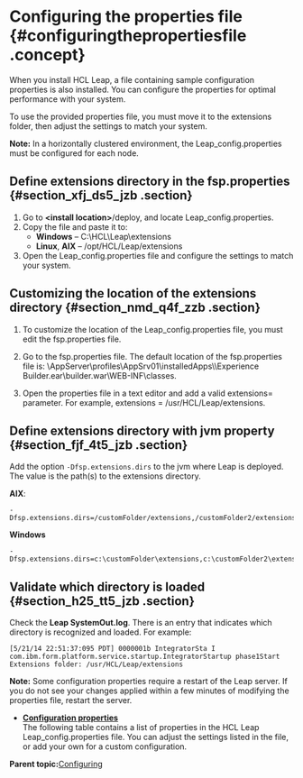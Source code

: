 # Configuring the properties file {#configuringthepropertiesfile .concept}

When you install HCL Leap, a file containing sample configuration properties is also installed. You can configure the properties for optimal performance with your system.

To use the provided properties file, you must move it to the extensions folder, then adjust the settings to match your system.

**Note:** In a horizontally clustered environment, the Leap\_config.properties must be configured for each node.

## Define extensions directory in the fsp.properties {#section_xfj_ds5_jzb .section}

1.  Go to **<install location\>**/deploy, and locate Leap\_config.properties.
2.  Copy the file and paste it to:
    -   **Windows** – C:\\HCL\\Leap\\extensions
    -   **Linux**, **AIX** – /opt/HCL/Leap/extensions
3.  Open the Leap\_config.properties file and configure the settings to match your system.

## Customizing the location of the extensions directory {#section_nmd_q4f_zzb .section}

1.  To customize the location of the Leap\_config.properties file, you must edit the fsp.properties file.

2.  Go to the fsp.properties file. The default location of the fsp.properties file is: \\AppServer\\profiles\\AppSrv01\\installedApps\\\\Experience Builder.ear\\builder.war\\WEB-INF\\classes.
3.  Open the properties file in a text editor and add a valid extensions= parameter. For example, extensions = /usr/HCL/Leap/extensions.

## Define extensions directory with jvm property {#section_fjf_4t5_jzb .section}

Add the option `-Dfsp.extensions.dirs` to the jvm where Leap is deployed. The value is the path\(s\) to the extensions directory.

**AIX**:

``` {#codeblock_vyz_qt5_jzb}
-Dfsp.extensions.dirs=/customFolder/extensions,/customFolder2/extensions
```

**Windows**

``` {#codeblock_ug5_st5_jzb}
-Dfsp.extensions.dirs=c:\customFolder\extensions,c:\customFolder2\extensions
```

## **Validate which directory is loaded** {#section_h25_tt5_jzb .section}

Check the **Leap SystemOut.log**. There is an entry that indicates which directory is recognized and loaded. For example:

``` {#codeblock_omz_wt5_jzb}
[5/21/14 22:51:37:095 PDT] 0000001b IntegratorSta I com.ibm.form.platform.service.startup.IntegratorStartup phase1Start Extensions folder: /usr/HCL/Leap/extensions
```

**Note:** Some configuration properties require a restart of the Leap server. If you do not see your changes applied within a few minutes of modifying the properties file, restart the server.

-   **[Configuration properties](co_configuration_properties.md)**  
The following table contains a list of properties in the HCL Leap Leap\_config.properties file. You can adjust the settings listed in the file, or add your own for a custom configuration.

**Parent topic:**[Configuring](co_config_toc.md)

